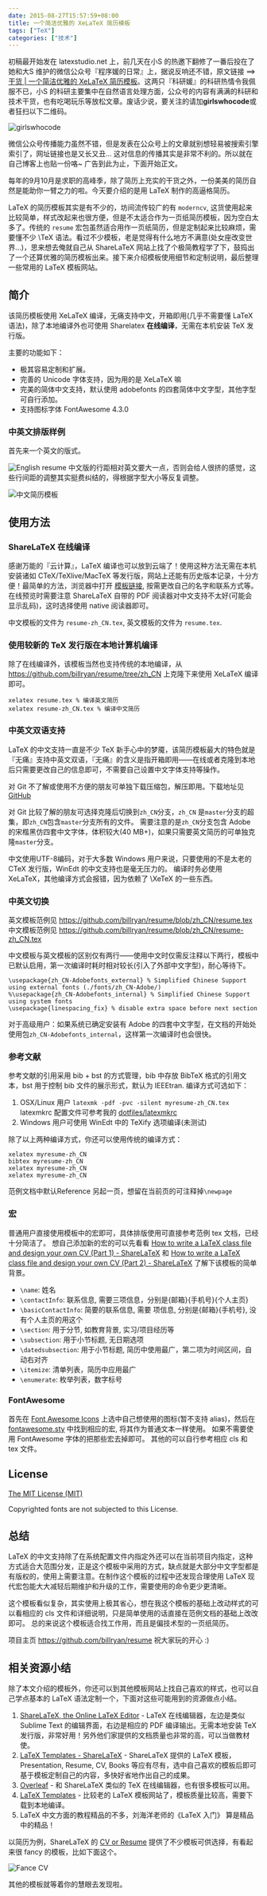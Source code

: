 ```yaml
---
date: 2015-08-27T15:57:59+08:00
title: 一个简洁优雅的 XeLaTeX 简历模板
tags: ["TeX"]
categories: ["技术"]
---
```


初稿最开始发在 latexstudio.net 上，前几天在小S 的热邀下翻修了一番后投在了她和大S 维护的微信公众号『程序媛的日常』上，据说反响还不错，原文链接 ==> [干货 | 一个简洁优雅的 XeLaTeX 简历模板](http://mp.weixin.qq.com/s?__biz=MzAwMjM3MTc5OA==&mid=212258865&idx=1&sn=8ee6ccd56d86778e48207cedbb5fbfad&3rd=MzA3MDU4NTYzMw==&scene=6#rd)。这两只『科研媛』的科研热情令我佩服不已，小S 的科研主要集中在自然语言处理方面，公众号的内容有满满的科研和技术干货，也有吃喝玩乐等放松文章。废话少说，要关注的请加**girlswhocode**或者狂扫以下二维码。

![girlswhocode](/pictures/misc/qrcode_girlswhocode.png)

微信公众号传播能力虽然不错，但是发表在公众号上的文章就别想轻易被搜索引擎索引了，网址链接也是又长又丑... 这对信息的传播其实是非常不利的。所以就在自己博客上也贴一份咯~ 广告到此为止，下面开始正文。

每年的9月10月是求职的高峰季，除了简历上充实的干货之外，一份美美的简历自然是能助你一臂之力的啦。今天要介绍的是用 LaTeX 制作的高逼格简历。

LaTeX 的简历模板其实是有不少的，坊间流传较广的有 `moderncv`, 这货使用起来比较简单，样式改起来也很方便，但是不太适合作为一页纸简历模板，因为空白太多了。传统的 `resume` 宏包虽然适合用作一页纸简历，但是定制起来比较麻烦，需要懂不少 \TeX 语法。看过不少模板，老是觉得有什么地方不满意(处女座改变世界...)，思来想去俺就自己从 ShareLaTeX 网站上找了个极简教程学了下，鼓捣出了一个还算优雅的简历模板出来。接下来介绍模板使用细节和定制说明，最后整理一些常用的 LaTeX 模板网站。

## 简介

该简历模板使用 XeLaTeX 编译，无痛支持中文，开箱即用(几乎不需要懂 LaTeX 语法)，除了本地编译外也可使用 Sharelatex **在线编译**，无需在本机安装 TeX 发行版。

主要的功能如下：

- 极其容易定制和扩展。
- 完善的 Unicode 字体支持，因为用的是 XeLaTeX 嘛
- 完美的简体中文支持，默认使用 adobefonts 的四套简体中文字型，其他字型可自行添加。
- 支持图标字体 FontAwesome 4.3.0

### 中英文排版样例

首先来一个英文的版式。
 
![English resume](/pictures/misc/resume.png)
​
中文版的行距相对英文要大一点，否则会给人很挤的感觉，这些行间距的调整其实挺费纠结的，得根据字型大小等反复调整。

![中文简历模板](/pictures/misc/resume-zh_CN.png)

## 使用方法

### ShareLaTeX 在线编译

感谢万能的『云计算』，LaTeX 编译也可以放到云端了！使用这种方法无需在本机安装诸如 CTeX/TeXlive/MacTeX 等发行版，网站上还能有历史版本记录，十分方便！最简单的方法，浏览器中打开 [模板链接](https://www.sharelatex.com/templates/556b27cf0d23e5a8117053d9), 按需更改自己的名字和联系方式等。
在线预览时需要注意 ShareLaTeX 自带的 PDF 阅读器对中文支持不太好(可能会显示乱码)，这时选择使用 native 阅读器即可。

中文模板的文件为 `resume-zh_CN.tex`, 英文模板的文件为 `resume.tex`.

### 使用较新的 TeX 发行版在本地计算机编译

除了在线编译外，该模板当然也支持传统的本地编译，从 <https://github.com/billryan/resume/tree/zh_CN> 上克隆下来使用 XeLaTeX 编译即可。

```
xelatex resume.tex % 编译英文简历
xelatex resume-zh_CN.tex % 编译中文简历
```

### 中英文双语支持

LaTeX 的中文支持一直是不少 TeX 新手心中的梦魇，该简历模板最大的特色就是『无痛』支持中英文双语，『无痛』的含义是指开箱即用——在线或者克隆到本地后只需要更改自己的信息即可，不需要自己设置中文字体支持等操作。

对 Git 不了解或使用不方便的朋友可单独下载压缩包，解压即用。下载地址见 [GitHub](https://github.com/billryan/resume/archive/zh_CN.zip)

对 Git 比较了解的朋友可选择克隆后切换到`zh_CN`分支，`zh_CN` 是`master`分支的超集，即`zh_CN`包含`master`分支所有的文件。
需要注意的是`zh_CN`分支包含 Adobe 的宋楷黑仿四套中文字体，体积较大(40 MB+)，如果只需要英文简历的可单独克隆`master`分支。

中文使用UTF-8编码，对于大多数 Windows 用户来说，只要使用的不是太老的 CTeX 发行版，WinEdt 的中文支持也是毫无压力的。
编译时务必使用 XeLaTeX，其他编译方式会报错，因为依赖了 \XeTeX 的一些东西。

### 中英文切换

英文模板范例见 <https://github.com/billryan/resume/blob/zh_CN/resume.tex> 
中文模板范例见 <https://github.com/billryan/resume/blob/zh_CN/resume-zh_CN.tex>

中文模板与英文模板的区别仅有两行——使用中文时仅需反注释以下两行，模板中已默认启用，第一次编译时耗时相对较长(引入了外部中文字型)，耐心等待下。

```
\usepackage{zh_CN-Adobefonts_external} % Simplified Chinese Support using external fonts (./fonts/zh_CN-Adobe/)
%\usepackage{zh_CN-Adobefonts_internal} % Simplified Chinese Support using system fonts
\usepackage{linespacing_fix} % disable extra space before next section
```

对于高级用户：如果系统已确定安装有 Adobe 的四套中文字型，在文档的开始处使用包`zh_CN-Adobefonts_internal`，这样第一次编译时也会很快。

### 参考文献

参考文献的引用采用 bib + bst 的方式管理，bib 中存放 BibTeX 格式的引用文本，bst 用于控制 bib 文件的展示形式，默认为 IEEEtran. 编译方式可选如下：

1. OSX/Linux 用户 `latexmk -pdf -pvc -silent myresume-zh_CN.tex` latexmkrc 配置文件可参考我的 [dotfiles/latexmkrc](https://github.com/billryan/dotfiles/blob/master/latex/latexmkrc)
2. Windows 用户可使用 WinEdt 中的 TeXify 选项编译(未测试)

除了以上两种编译方式，你还可以使用传统的编译方式：

```shell
xelatex myresume-zh_CN
bibtex myresume-zh_CN
xelatex myresume-zh_CN
xelatex myresume-zh_CN
```

范例文档中默认Reference 另起一页，想留在当前页的可注释掉`\newpage`

### 宏

普通用户直接使用模板中的宏即可，具体排版使用可直接参考范例 tex 文档，已经十分简洁了。
想自己添加新的宏的可以先看看 [How to write a LaTeX class file and design your own CV (Part 1) - ShareLaTeX](https://www.sharelatex.com/blog/2011/03/27/how-to-write-a-latex-class-file-and-design-your-own-cv.html) 和 [How to write a LaTeX class file and design your own CV (Part 2) - ShareLaTeX](https://www.sharelatex.com/blog/2013/06/28/how-to-write-a-latex-class-file-and-design-your-own-cv.html) 了解下该模板的简单背景。

- `\name`: 姓名
- `\contactInfo`: 联系信息, 需要三项信息，分别是{邮箱}{手机号}{个人主页}
- `\basicContactInfo`: 简要的联系信息, 需要 项信息, 分别是{邮箱}{手机号}, 没有个人主页的用这个
- `\section`: 用于分节, 如教育背景, 实习/项目经历等
- `\subsection`: 用于小节标题, 无日期选项
- `\datedsubsection`: 用于小节标题, 简历中使用最广，第二项为时间区间，自动右对齐
- `\itemize`: 清单列表，简历中应用最广
- `\enumerate`: 枚举列表，数字标号

### FontAwesome

首先在 [Font Awesome Icons](http://fortawesome.github.io/Font-Awesome/icons/) 上选中自己想使用的图标(暂不支持 alias)，然后在 [fontawesome.sty](https://github.com/billryan/resume/blob/zh_CN/fontawesome.sty) 中找到相应的宏, 将其作为普通文本一样使用。
如果不需要使用 FontAwesome 字体的把那些宏去掉即可。
其他的可以自行参考相应 cls 和 tex 文件。

## License

[The MIT License (MIT)](http://opensource.org/licenses/MIT)

Copyrighted fonts are not subjected to this License.

## 总结

LaTeX 的中文支持除了在系统配置文件内指定外还可以在当前项目内指定，这种方式适合大范围分发，正是这个模板中采用的方式，缺点就是大部分中文字型都是有版权的，使用上需要注意。在制作这个模板的过程中还发现合理使用 LaTeX 现代宏包能大大减轻后期维护和升级的工作，需要使用的命令更少更清晰。

这个模板看似复杂，其实使用上极其省心，想在我这个模板的基础上改动样式的可以看相应的 cls 文件和详细说明，只是简单使用的话直接在范例文档的基础上改改即可。
总的来说这个模板适合找工作用，而且是偏技术型的一页纸简历。

项目主页 <https://github.com/billryan/resume> 祝大家玩的开心 :)

## 相关资源小结

除了本文介绍的模板外，你还可以到其他模板网站上找自己喜欢的样式，也可以自己学点基本的 LaTeX 语法定制一个，下面对这些可能用到的资源做点小结。

1. [ShareLaTeX, the Online LaTeX Editor](https://www.sharelatex.com/) - LaTeX 在线编辑器，左边是类似 Sublime Text 的编辑界面，右边是相应的 PDF 编译输出。无需本地安装 TeX 发行版，非常好用！另外他们家提供的文档质量也非常的高，可以当做教材使。
2. [LaTeX Templates - ShareLaTeX](https://www.sharelatex.com/templates) - ShareLaTeX 提供的 LaTeX 模板，Presentation, Resume, CV, Books 等应有尽有，选中自己喜欢的模板后即可基于模板定制自己的内容，多快好省地作出自己的成果。
3. [Overleaf](https://www.overleaf.com/) - 和 ShareLaTeX 类似的 TeX 在线编辑器，也有很多模板可以用。
4. [LaTeX Templates](http://www.latextemplates.com/) - 比较老的 LaTeX 模板网站了，模板质量比较高，需要下载到本地编译。
5. LaTeX 中文方面的教程精品的不多，刘海洋老师的《LaTeX 入门》 算是精品中的精品！

以简历为例，ShareLaTeX 的 [CV or Resume](https://www.sharelatex.com/templates/cv-or-resume) 提供了不少模板可供选择，有看起来很 fancy 的模板，比如下面这个。

![Fance CV](/pictures/misc/fancy_cv.png)

其他的模板就等着你的慧眼去发现啦。